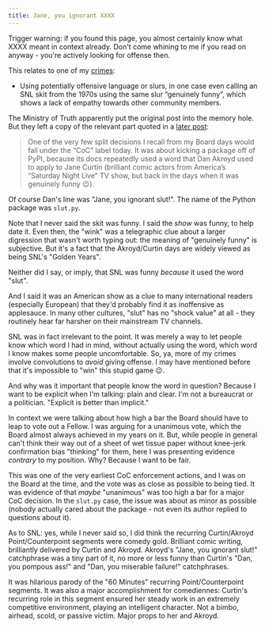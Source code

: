 ```yaml
---
title: Jane, you ignorant XXXX
---
```


Trigger warning: if you found this page, you almost certainly know what XXXX meant in context
already. Don't come whining to me if you read on anyway - you're actively looking for offense then.

This relates to one of my [crimes](crimes):

- Using potentially offensive language or slurs, in one case even calling an SNL skit from
the 1970s using the same slur “genuinely funny”, which shows a lack of empathy towards
other community members.

The Ministry of Truth apparently put the original post into the memory hole. But they left a copy
of the relevant part quoted in a 
[later post](https://discuss.python.org/t/for-your-consideration-proposed-bylaws-changes-to-improve-our-membership-experience/55696/150):

> One of the very few split decisions I recall from my Board days would fall under
>  the “CoC” label today. It was about kicking a package off of PyPI, because its docs
>  repeatedly used a word that Dan Akroyd used to apply to Jane Curtin (brilliant comic
>  actors from America’s “Saturday Night Live” TV show, but back in the days when it was genuinely funny :wink:).

Of course Dan's line was "Jane, you ignorant slut!". The name of the Python package was `slut.py`.

Note that I never said the skit was funny. I said the _show_ was funny, to help date it.
Even then, the "wink" was a telegraphic clue about a larger digression that wasn't worth
typing out: the meaning of "genuinely funny" is subjective. But it's a fact that the
Akroyd/Curtin days are widely viewed as being SNL's "Golden Years".

Neither did I say, or imply, that SNL was funny _because_ it used the word "slut".

And I said it was an American show as a clue to many international readers (especially European) that
they'd probably find it as inoffensive as applesauce. In many other cultures, "slut" has no "shock value"
at all - they routinely hear far harsher on their mainstream TV channels.

SNL was in fact irrelevant to the point. It was merely a way to let people know which word I had in 
mind, without actually using the word, which word I know makes some people uncomfortable. So, ya, more
of my crimes involve convolutions to _avoid_ giving offense. I may have mentioned before that
it's impossible to "win" this stupid game :wink:.

And why was it important that people know the word in question? Because I want to be explicit when
I'm talking: plain and clear. I'm not a bureaucrat or a politician. "Explicit is better than implicit."

In context we were talking about how high a bar the Board should have to leap to vote out a Fellow. I
was arguing for a unanimous vote, which the Board almost always achieved in my years on it. But, while
people in general can't think their way out of a sheet of wet tissue paper without knee-jerk
confirmation bias "thinking" for them, here I was presenting evidence _contrary_ to my position. Why?
Because I want to be fair.

This was one of the very earliest CoC enforcement actions, and I was on the Board at the time,
and the vote was as close as possible to being tied. It was evidence of that _maybe_ "unanimous"
was too high a bar for a major CoC decision. In the `slut.py` case, the issue was about as
minor as possible (nobody actually cared about the package - not even its author replied to
questions about it).

As to SNL: yes, while I never said so, I did think the recurring Curtin/Akroyd Point/Counterpoint
segments were comedy gold. Brilliant comic writing, brilliantly delivered by Curtin and Akroyd.
Akroyd's "Jane, you ignorant slut!" catchphrase was a tiny part of it, no more or less funny than
Curtin's "Dan, you pompous ass!" and "Dan, you miserable failure!" catchphrases.

It was hilarious parody of the "60 Minutes" recurring Point/Counterpoint segments. It was also
a major accomplishment for comediennes: Curtin's recurring role in this segment ensured her
steady work in an extremely competitive environment, playing an intelligent character. Not a
bimbo, airhead, scold, or passive victim. Major props to her and Akroyd.
